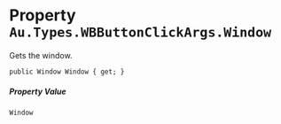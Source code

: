 # Property `Au.Types.WBButtonClickArgs.Window`

Gets the window.

```
public Window Window { get; }
```

##### Property Value

`Window`